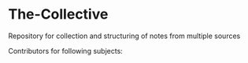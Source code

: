# The-Collective
Repository for collection and structuring of notes from multiple sources

Contributors for following subjects:

